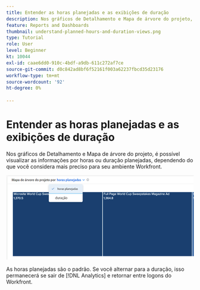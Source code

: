 ```yaml
---
title: Entender as horas planejadas e as exibições de duração
description: Nos gráficos de Detalhamento e Mapa de árvore do projeto, é possível visualizar as informações por horas ou duração planejadas.
feature: Reports and Dashboards
thumbnail: understand-planned-hours-and-duration-views.png
type: Tutorial
role: User
level: Beginner
kt: 10044
exl-id: caae6dd0-910c-4bdf-a9db-611c272af7ce
source-git-commit: d0c842ad8bf6f52161f003a62237fbcd35d23176
workflow-type: tm+mt
source-wordcount: '92'
ht-degree: 0%

---
```


# Entender as horas planejadas e as exibições de duração

Nos gráficos de Detalhamento e Mapa de árvore do projeto, é possível visualizar as informações por horas ou duração planejadas, dependendo do que você considera mais preciso para seu ambiente Workfront.

![Uma imagem de selecionar um horário planejado em vez de duração](assets/section-1-5.png)

As horas planejadas são o padrão. Se você alternar para a duração, isso permanecerá se sair de [!DNL Analytics] e retornar entre logons do Workfront.

